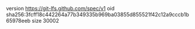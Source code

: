 version https://git-lfs.github.com/spec/v1
oid sha256:3fcff18c442264a77b349335b969ba03855d855521f42c12a9cccb1b65978eeb
size 30002
